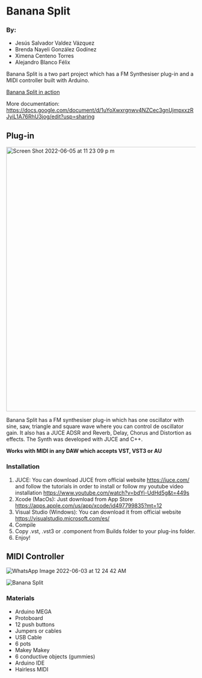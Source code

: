 # Banana Split

### By: 
* Jesús Salvador Valdez Vázquez
* Brenda Nayeli González Godínez 
* Ximena Centeno Torres
* Alejandro Blanco Félix

Banana Split is a two part project which has a FM Synthesiser plug-in and a MIDI controller built with Arduino.

[Banana Split in action](https://youtu.be/NNCuXe-hHr0)

More documentation: https://docs.google.com/document/d/1uYoXwxrgnwv4NZCec3gnUjmpxxzRJyiL1A76RhU3jog/edit?usp=sharing

## Plug-in

<img width="701" alt="Screen Shot 2022-06-05 at 11 23 09 p m" src="https://user-images.githubusercontent.com/47612276/172094547-3c1ac1e6-cb79-457b-b486-b33ad393f6f4.png">

Banana Split has a FM synthesiser plug-in which has one oscillator with sine, saw, triangle and square wave where you can control de oscillator gain. 
It also has a JUCE ADSR and Reverb, Delay, Chorus and Distortion as effects. The Synth was developed with JUCE and C++.

**Works with MIDI in any DAW which accepts VST, VST3 or AU**

### Installation

1. JUCE: You can download JUCE from official website https://juce.com/ and follow the tutorials in order to install or follow my youtube video installation https://www.youtube.com/watch?v=bdYi-UdHd5g&t=449s
2. Xcode (MacOs): Just download from App Store https://apps.apple.com/us/app/xcode/id497799835?mt=12
3. Visual Studio (Windows): You can download it from official website https://visualstudio.microsoft.com/es/
4. Compile
5. Copy .vst, .vst3 or .component from Builds folder to your plug-ins folder.
6. Enjoy!

## MIDI Controller

![WhatsApp Image 2022-06-03 at 12 24 42 AM](https://user-images.githubusercontent.com/47612276/171791873-331c2f56-c4bf-4697-a04e-f2e5aea18518.jpeg)

![Banana Split](https://user-images.githubusercontent.com/47612276/171792707-9b7edf9f-116a-4b82-94de-6f2832d3abbc.png)

### Materials

* Arduino MEGA
* Protoboard
* 12 push buttons
* Jumpers or cables
* USB Cable
* 6 pots
* Makey Makey
* 6 conductive objects (gummies)
* Arduino IDE
* Hairless MIDI

